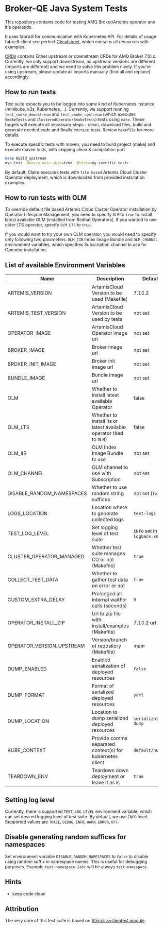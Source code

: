 # Broker-QE Java System Tests

This repository contains code for testing AMQ Broker/Artemis operator and it's operands.

It uses fabric8 for communication with Kubernetes API.
For details of usage fabric8 client see perfect [Cheatsheet](https://github.com/fabric8io/kubernetes-client/blob/v6.8.1/doc/CHEATSHEET.md), which contains all resources with examples.

[CRDs](crds) contains Either upstream or downstream CRDs for AMQ Broker 7.10.x. Currently, we only support downstream, as upstream versions are different (imports are different) and
we need to solve this problem nicely. If you're using upstream, please update all imports manually (find all and replace) accordingly.

## How to run tests

Test suite expects you to be logged into some kind of Kubernetes instance (minikube, k3s, Kubernetes, ..).
Currently, we support running `test_smoke_downstream` and `test_smoke_upstream` (which executes `SmokeTests` and `ClusteredOperatorSmokeTests`) tests using `make`.
These targets will execute all necessary steps - clean, download files, build and generate needed code and finally execute tests.
Review `Makefile` for more details.

To execute specific tests with maven, you need to build project (make) and execute maven tests, with skipping clean & compilation part
```bash
make build_upstream
mvn test -Dmaven.main.skip=true -Dtest=<my-specific-test>
```

By default, Claire executes tests with `file based` Artemis Cloud Cluster Operator deployment, which is downloaded from provided installation examples.

## How to run tests with OLM
To override default file based Artemis Cloud Cluster Operator installation by Operator Lifecycle Management,
you need to specify `OLM` to `true` to install latest available OLM (installed from Redhat Operators). If you wanted to use older LTS operator, specify `OLM_LTS` to `true`.

If you would want to try your own OLM operator, you would need to specify only following two parameters:
`OLM_IIB` Index Image Bundle and `OLM_CHANNEL` environment variables, which specifies Subscription channel to use for Operator installation.



## List of available Environment Variables

| Name                      | Description                                                         | Default                     | Possible values                            |
|---------------------------|---------------------------------------------------------------------|-----------------------------|--------------------------------------------|
| ARTEMIS_VERSION           | ArtemisCloud Version to be used (Makefile)                          | 7.10.2                      | \<major\>.\<minor\>.\<micro\>              |
| ARTEMIS_TEST_VERSION      | ArtemisCloud Version to be used by tests                            | not set                     | \<major\>.\<minor\>                        |
| OPERATOR_IMAGE            | ArtemisCloud Operator image url                                     | not set                     | \<image registry url\>                     |
| BROKER_IMAGE              | Broker image url                                                    | not set                     | \<image registry url\>                     |
| BROKER_INIT_IMAGE         | Broker init image url                                               | not set                     | \<image registry url\>                     |
| BUNDLE_IMAGE              | Bundle image url                                                    | not set                     | \<image registry url\>                     |
| OLM                       | Whether to install latest available Operator                        | false                       | `true`, `false`                            |
| OLM_LTS                   | Whether to install lts or latest available operator (tied to `OLM`) | false                       | `true`, `false`                            |
| OLM_IIB                   | OLM Index Image Bundle to use                                       | not set                     | \<iib image registry url\>                 |
| OLM_CHANNEL               | OLM channel to use with Subscription                                | not set                     | \<channel\>                                |
| DISABLE_RANDOM_NAMESPACES | Whether to use random string suffices                               | not set (`false`)           | `true`, `false`                            |
| LOGS_LOCATION             | Location where to generate collected logs                           | `test-logs`                 | \<directory\>                              |
| TEST_LOG_LEVEL            | Set logging level of test suite                                     | `INFO` set in `logback.xml` | `TRACE`, `DEBUG`, `INFO`, `WARN`, `ERROR`, `OFF` |
| CLUSTER_OPERATOR_MANAGED  | Whether test suite manages CO or not (Makefile)                     | `true`                      | `false`                                    |
| COLLECT_TEST_DATA         | Whether to gather test data on error or not                         | `true`                      | `true`, `false`                            |
| CUSTOM_EXTRA_DELAY        | Prolonged all internal waitFor calls (seconds)                      | `0`                         | \<number of seconds\>                      |
| OPERATOR_INSTALL_ZIP      | Url to zip file with install/examples (Makefile)                    | 7.10.2 url                  | \<url\>                                    |
| OPERATOR_VERSION_UPSTREAM | Version/branch of repository (Makefile)                             | main                        | \<branch\>                                 |
| DUMP_ENABLED              | Enabled serialization of deployed resources                         | `false`                     | `true`, `false`                            |
| DUMP_FORMAT               | Format of serialized deployed resources                             | `yaml`                      | `yaml`, `json`                             |
| DUMP_LOCATION             | Location to dump serialized deployed resources                      | `serialization-dump`        | \<directory\>                              |
| KUBE_CONTEXT              | Provide comma separated context(s) for kubernetes client            | `default/null`              | null, \<contextA,contextB,contextC,...\>  |
| TEARDOWN_ENV              | Teardown down deployment or leave it as is                          | `true`                      | `true`, `false`       |

## Setting log level
Currently, there is supported `TEST_LOG_LEVEL` environment variable, which can set desired logging level of test suite.
By default, we use `INFO` level. Supported values are `TRACE`, `DEBUG`, `INFO`, `WARN`, `ERROR`, `OFF`.

## Disable generating random suffices for namespaces
Set environment variable `DISABLE_RANDOM_NAMESPACES` to `false` to disable using random suffix in namespace names. This is useful for debugging purposes.
Example `test-namespace-2a6c` will be always `test-namespace`.

## Hints
- keep code clean

## Attribution
The very core of this test suite is based on [Strimzi systemtest module](https://github.com/strimzi/strimzi-kafka-operator).
